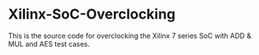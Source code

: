 # Xilinx-SoC-Overclocking
This is the source code for overclocking the Xilinx 7 series SoC with ADD &amp; MUL and AES test cases.
